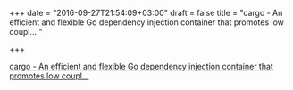 +++
date = "2016-09-27T21:54:09+03:00"
draft = false
title = "cargo - An efficient and flexible Go dependency injection container that promotes low coupl... "

+++

<p><a href="https://t.co/8e4GpMPWWn">cargo - An efficient and flexible Go dependency injection container that promotes low coupl... </a></p>

